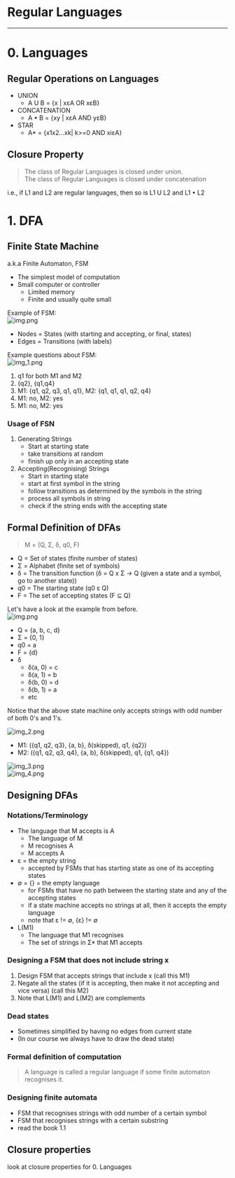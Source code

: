 # Regular Languages

---

# 0. Languages

## Regular Operations on Languages
- UNION
  - A U B = {x | xεA OR xεB}
- CONCATENATION
  - A • B = {xy | xεA AND yεB}
- STAR
  - A* = {x1x2...xk| k>=0 AND xiεA}

## Closure Property
> The class of Regular Languages is closed under union.
> <BR>The class of Regular Languages is closed under concatenation

i.e., if L1 and L2 are regular languages, then so is L1 U L2 and L1 • L2


# 1. DFA

## Finite State Machine
a.k.a Finite Automaton, FSM

- The simplest model of computation
- Small computer or controller
  - Limited memory
  - Finite and usually quite small

Example of FSM:<BR>
![img.png](img.png)
- Nodes = States (with starting and accepting, or final, states)
- Edges = Transitions (with labels)

Example questions about FSM:<br>
![img_1.png](img_1.png)
1. q1 for both M1 and M2
2. {q2}, {q1,q4}
3. M1: {q1, q2, q3, q1, q1}, M2: {q1, q1, q1, q2, q4}
4. M1: no, M2: yes
5. M1: no, M2: yes


### Usage of FSN
1. Generating Strings
    - Start at starting state
    - take transitions at random
    - finish up only in an accepting state
2. Accepting(Recognising) Strings
    - Start in starting state
    - start at first symbol in the string
    - follow transitions as determined by the symbols in the string
    - process all symbols in string
    - check if the string ends with the accepting state


## Formal Definition of DFAs
> M = (Q, Σ, δ, q0, F)

- Q = Set of states (finite number of states)
- Σ = Alphabet (finite set of symbols)
- δ = The transition function (δ = Q x Σ -> Q (given a state and a symbol, go to another state))
- q0 = The starting state (q0 ε Q)
- F = The set of accepting states (F ⊆ Q)

Let's have a look at the example from before.<br>
![img.png](img.png)<br>
- Q = {a, b, c, d}
- Σ = {0, 1}
- q0 = a
- F = {d}
- δ
  - δ(a, 0) = c
  - δ(a, 1) = b
  - δ(b, 0) = d
  - δ(b, 1) = a
  - etc

Notice that the above state machine only accepts strings with odd number of both 0's and 1's.

![img_2.png](img_2.png)<br>
- M1: ({q1, q2, q3}, {a, b}, δ(skipped), q1, {q2})
- M2: ({q1, q2, q3, q4}, {a, b}, δ(skipped), q1, {q1, q4})

![img_3.png](img_3.png)<br>
![img_4.png](img_4.png)<br>


## Designing DFAs
### Notations/Terminology
  - The language that M accepts is A
    - The language of M
    - M recognises A
    - M accepts A
  - ε = the empty string
    - accepted by FSMs that has starting state as one of its accepting states
  - ∅ = {} = the empty language
    - for FSMs that have no path between the starting state and any of the accepting states
    - if a state machine accepts no strings at all, then it accepts the empty language
    - note that ε != ∅, {ε} != ∅
  - L(M1)
    - The language that M1 recognises
    - The set of strings in Σ* that M1 accepts

### Designing a FSM that does not include string x
1. Design FSM that accepts strings that include x (call this M1)
2. Negate all the states (if it is accepting, then make it not accepting and vice versa) (call this M2)
3. Note that L(M1) and L(M2) are complements

### Dead states
- Sometimes simplified by having no edges from current state
- (In our course we always have to draw the dead state)

### Formal definition of computation
> A language is called a regular language if some finite automaton recognises it.

### Designing finite automata
- FSM that recognises strings with odd number of a certain symbol
- FSM that recognises strings with a certain substring
- read the book 1.1

## Closure properties
look at closure properties for 0. Languages

